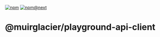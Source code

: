 [![npm](https://img.shields.io/npm/v/@muirglacier/playground-api-client)](https://www.npmjs.com/package/@muirglacier/playground-api-client/v/latest)
[![npm@next](https://img.shields.io/npm/v/@muirglacier/playground-api-client/next)](https://www.npmjs.com/package/@muirglacier/playground-api-client/v/next)

# @muirglacier/playground-api-client
